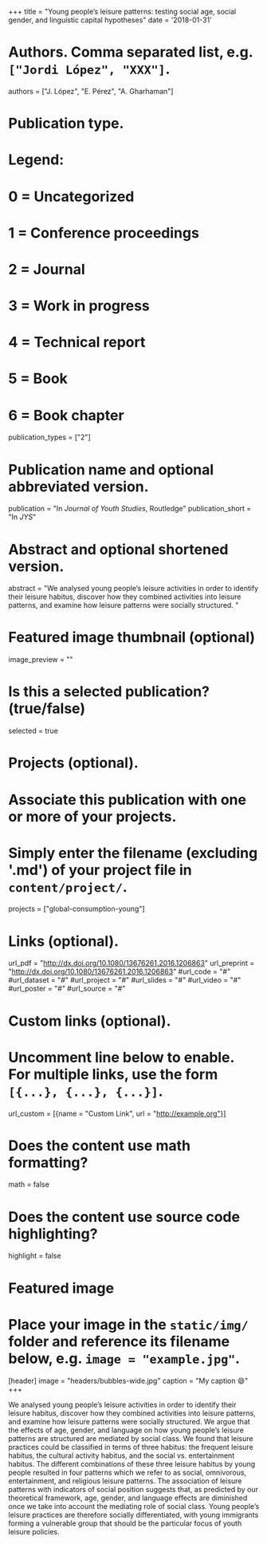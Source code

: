 +++
title = "Young people’s leisure patterns: testing social age, social gender, and linguistic capital hypotheses"
date = '2018-01-31'
# Authors. Comma separated list, e.g. `["Jordi López", "XXX"]`.
authors = ["J. López", "E. Pérez", "A. Gharhaman"]

# Publication type.
# Legend:
# 0 = Uncategorized
# 1 = Conference proceedings
# 2 = Journal
# 3 = Work in progress
# 4 = Technical report
# 5 = Book
# 6 = Book chapter
publication_types = ["2"]

# Publication name and optional abbreviated version.
publication = "In *Journal of Youth Studies*, Routledge"
publication_short = "In *JYS*"

# Abstract and optional shortened version.
abstract = "We analysed young people’s leisure activities in order to identify their leisure habitus, discover how they combined activities into leisure patterns, and examine how leisure patterns were socially structured. "

# Featured image thumbnail (optional)
image_preview = ""

# Is this a selected publication? (true/false)
selected = true

# Projects (optional).
#   Associate this publication with one or more of your projects.
#   Simply enter the filename (excluding '.md') of your project file in `content/project/`.
projects = ["global-consumption-young"]

# Links (optional).
url_pdf = "http://dx.doi.org/10.1080/13676261.2016.1206863"
url_preprint = "http://dx.doi.org/10.1080/13676261.2016.1206863"
#url_code = "#"
#url_dataset = "#"
#url_project = "#"
#url_slides = "#"
#url_video = "#"
#url_poster = "#"
#url_source = "#"

# Custom links (optional).
#   Uncomment line below to enable. For multiple links, use the form `[{...}, {...}, {...}]`.
url_custom = [{name = "Custom Link", url = "http://example.org"}]

# Does the content use math formatting?
math = false

# Does the content use source code highlighting?
highlight = false

# Featured image
# Place your image in the `static/img/` folder and reference its filename below, e.g. `image = "example.jpg"`.
[header]
image = "headers/bubbles-wide.jpg"
caption = "My caption :smile:"
+++

We analysed young people’s leisure activities in order to identify their leisure habitus, discover how they combined activities into leisure patterns, and examine how leisure patterns were socially structured. We argue that the effects of age, gender, and language on how young people’s leisure patterns are structured are mediated by social class. We found that leisure practices could be classified in terms of three habitus: the frequent leisure habitus, the cultural activity habitus, and the social vs. entertainment habitus. The different combinations of these three leisure habitus by young people resulted in four patterns which we refer to as social, omnivorous, entertainment, and religious leisure patterns. The association of leisure patterns with indicators of social position suggests that, as predicted by our theoretical framework, age, gender, and language effects are diminished once we take into account the mediating role of social class. Young people’s leisure practices are therefore socially differentiated, with young immigrants forming a vulnerable group that should be the particular focus of youth leisure policies.